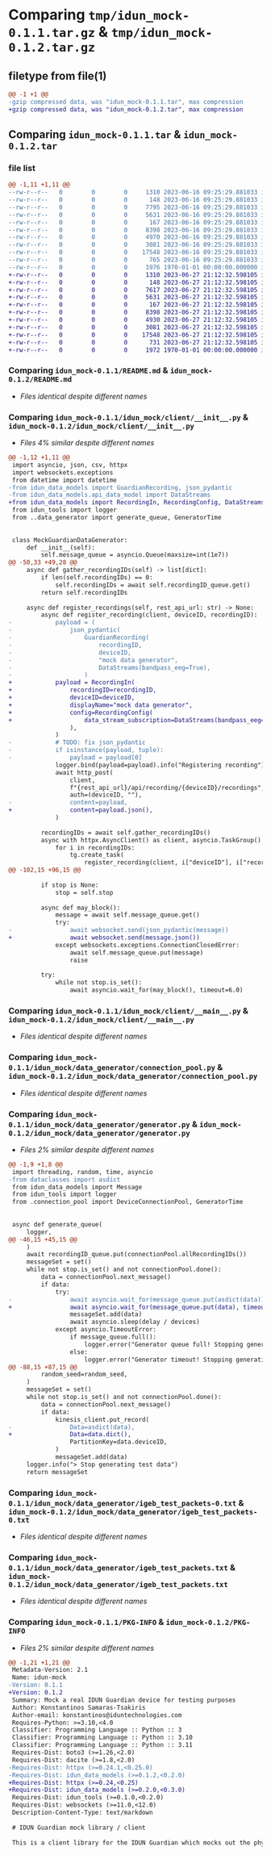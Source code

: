 # Comparing `tmp/idun_mock-0.1.1.tar.gz` & `tmp/idun_mock-0.1.2.tar.gz`

## filetype from file(1)

```diff
@@ -1 +1 @@
-gzip compressed data, was "idun_mock-0.1.1.tar", max compression
+gzip compressed data, was "idun_mock-0.1.2.tar", max compression
```

## Comparing `idun_mock-0.1.1.tar` & `idun_mock-0.1.2.tar`

### file list

```diff
@@ -1,11 +1,11 @@
--rw-r--r--   0        0        0     1310 2023-06-16 09:25:29.881033 idun_mock-0.1.1/README.md
--rw-r--r--   0        0        0      148 2023-06-16 09:25:29.881033 idun_mock-0.1.1/idun_mock/__init__.py
--rw-r--r--   0        0        0     7795 2023-06-16 09:25:29.881033 idun_mock-0.1.1/idun_mock/client/__init__.py
--rw-r--r--   0        0        0     5631 2023-06-16 09:25:29.881033 idun_mock-0.1.1/idun_mock/client/__main__.py
--rw-r--r--   0        0        0      167 2023-06-16 09:25:29.881033 idun_mock-0.1.1/idun_mock/data_generator/__init__.py
--rw-r--r--   0        0        0     8398 2023-06-16 09:25:29.881033 idun_mock-0.1.1/idun_mock/data_generator/connection_pool.py
--rw-r--r--   0        0        0     4970 2023-06-16 09:25:29.881033 idun_mock-0.1.1/idun_mock/data_generator/generator.py
--rw-r--r--   0        0        0     3081 2023-06-16 09:25:29.881033 idun_mock-0.1.1/idun_mock/data_generator/igeb_test_packets-0.txt
--rw-r--r--   0        0        0    17548 2023-06-16 09:25:29.881033 idun_mock-0.1.1/idun_mock/data_generator/igeb_test_packets.txt
--rw-r--r--   0        0        0      765 2023-06-16 09:25:29.881033 idun_mock-0.1.1/pyproject.toml
--rw-r--r--   0        0        0     1976 1970-01-01 00:00:00.000000 idun_mock-0.1.1/PKG-INFO
+-rw-r--r--   0        0        0     1310 2023-06-27 21:12:32.598105 idun_mock-0.1.2/README.md
+-rw-r--r--   0        0        0      148 2023-06-27 21:12:32.598105 idun_mock-0.1.2/idun_mock/__init__.py
+-rw-r--r--   0        0        0     7617 2023-06-27 21:12:32.598105 idun_mock-0.1.2/idun_mock/client/__init__.py
+-rw-r--r--   0        0        0     5631 2023-06-27 21:12:32.598105 idun_mock-0.1.2/idun_mock/client/__main__.py
+-rw-r--r--   0        0        0      167 2023-06-27 21:12:32.598105 idun_mock-0.1.2/idun_mock/data_generator/__init__.py
+-rw-r--r--   0        0        0     8398 2023-06-27 21:12:32.598105 idun_mock-0.1.2/idun_mock/data_generator/connection_pool.py
+-rw-r--r--   0        0        0     4930 2023-06-27 21:12:32.598105 idun_mock-0.1.2/idun_mock/data_generator/generator.py
+-rw-r--r--   0        0        0     3081 2023-06-27 21:12:32.598105 idun_mock-0.1.2/idun_mock/data_generator/igeb_test_packets-0.txt
+-rw-r--r--   0        0        0    17548 2023-06-27 21:12:32.598105 idun_mock-0.1.2/idun_mock/data_generator/igeb_test_packets.txt
+-rw-r--r--   0        0        0      731 2023-06-27 21:12:32.598105 idun_mock-0.1.2/pyproject.toml
+-rw-r--r--   0        0        0     1972 1970-01-01 00:00:00.000000 idun_mock-0.1.2/PKG-INFO
```

### Comparing `idun_mock-0.1.1/README.md` & `idun_mock-0.1.2/README.md`

 * *Files identical despite different names*

### Comparing `idun_mock-0.1.1/idun_mock/client/__init__.py` & `idun_mock-0.1.2/idun_mock/client/__init__.py`

 * *Files 4% similar despite different names*

```diff
@@ -1,12 +1,11 @@
 import asyncio, json, csv, httpx
 import websockets.exceptions
 from datetime import datetime
-from idun_data_models import GuardianRecording, json_pydantic
-from idun_data_models.api_data_model import DataStreams
+from idun_data_models import RecordingIn, RecordingConfig, DataStreams
 from idun_tools import logger
 from ..data_generator import generate_queue, GeneratorTime
 
 
 class MockGuardianDataGenerator:
     def __init__(self):
         self.message_queue = asyncio.Queue(maxsize=int(1e7))
@@ -50,33 +49,28 @@
     async def gather_recordingIDs(self) -> list[dict]:
         if len(self.recordingIDs) == 0:
             self.recordingIDs = await self.recordingID_queue.get()
         return self.recordingIDs
 
     async def register_recordings(self, rest_api_url: str) -> None:
         async def register_recording(client, deviceID, recordingID):
-            payload = (
-                json_pydantic(
-                    GuardianRecording(
-                        recordingID,
-                        deviceID,
-                        "mock data generator",
-                        DataStreams(bandpass_eeg=True),
-                    )
+            payload = RecordingIn(
+                recordingID=recordingID,
+                deviceID=deviceID,
+                displayName="mock data generator",
+                config=RecordingConfig(
+                    data_stream_subscription=DataStreams(bandpass_eeg=True)
                 ),
             )
-            # TODO: fix json_pydantic
-            if isinstance(payload, tuple):
-                payload = payload[0]
             logger.bind(payload=payload).info("Registering recording")
             await http_post(
                 client,
                 f"{rest_api_url}/api/recording/{deviceID}/recordings",
                 auth=(deviceID, ""),
-                content=payload,
+                content=payload.json(),
             )
 
         recordingIDs = await self.gather_recordingIDs()
         async with httpx.AsyncClient() as client, asyncio.TaskGroup() as tg:
             for i in recordingIDs:
                 tg.create_task(
                     register_recording(client, i["deviceID"], i["recordingID"])
@@ -102,15 +96,15 @@
 
         if stop is None:
             stop = self.stop
 
         async def may_block():
             message = await self.message_queue.get()
             try:
-                await websocket.send(json_pydantic(message))
+                await websocket.send(message.json())
             except websockets.exceptions.ConnectionClosedError:
                 await self.message_queue.put(message)
                 raise
 
         try:
             while not stop.is_set():
                 await asyncio.wait_for(may_block(), timeout=6.0)
```

### Comparing `idun_mock-0.1.1/idun_mock/client/__main__.py` & `idun_mock-0.1.2/idun_mock/client/__main__.py`

 * *Files identical despite different names*

### Comparing `idun_mock-0.1.1/idun_mock/data_generator/connection_pool.py` & `idun_mock-0.1.2/idun_mock/data_generator/connection_pool.py`

 * *Files identical despite different names*

### Comparing `idun_mock-0.1.1/idun_mock/data_generator/generator.py` & `idun_mock-0.1.2/idun_mock/data_generator/generator.py`

 * *Files 2% similar despite different names*

```diff
@@ -1,9 +1,8 @@
 import threading, random, time, asyncio
-from dataclasses import asdict
 from idun_data_models import Message
 from idun_tools import logger
 from .connection_pool import DeviceConnectionPool, GeneratorTime
 
 
 async def generate_queue(
     logger,
@@ -46,15 +45,15 @@
     )
     await recordingID_queue.put(connectionPool.allRecordingIDs())
     messageSet = set()
     while not stop.is_set() and not connectionPool.done():
         data = connectionPool.next_message()
         if data:
             try:
-                await asyncio.wait_for(message_queue.put(asdict(data)), timeout=6.0)
+                await asyncio.wait_for(message_queue.put(data), timeout=6.0)
                 messageSet.add(data)
                 await asyncio.sleep(delay / devices)
             except asyncio.TimeoutError:
                 if message_queue.full():
                     logger.error("Generator queue full! Stopping generation")
                 else:
                     logger.error("Generator timeout! Stopping generation")
@@ -88,15 +87,15 @@
         random_seed=random_seed,
     )
     messageSet = set()
     while not stop.is_set() and not connectionPool.done():
         data = connectionPool.next_message()
         if data:
             kinesis_client.put_record(
-                Data=asdict(data),
+                Data=data.dict(),
                 PartitionKey=data.deviceID,
             )
             messageSet.add(data)
     logger.info("> Stop generating test data")
     return messageSet
```

### Comparing `idun_mock-0.1.1/idun_mock/data_generator/igeb_test_packets-0.txt` & `idun_mock-0.1.2/idun_mock/data_generator/igeb_test_packets-0.txt`

 * *Files identical despite different names*

### Comparing `idun_mock-0.1.1/idun_mock/data_generator/igeb_test_packets.txt` & `idun_mock-0.1.2/idun_mock/data_generator/igeb_test_packets.txt`

 * *Files identical despite different names*

### Comparing `idun_mock-0.1.1/PKG-INFO` & `idun_mock-0.1.2/PKG-INFO`

 * *Files 2% similar despite different names*

```diff
@@ -1,21 +1,21 @@
 Metadata-Version: 2.1
 Name: idun-mock
-Version: 0.1.1
+Version: 0.1.2
 Summary: Mock a real IDUN Guardian device for testing purposes
 Author: Konstantinos Samaras-Tsakiris
 Author-email: konstantinos@iduntechnologies.com
 Requires-Python: >=3.10,<4.0
 Classifier: Programming Language :: Python :: 3
 Classifier: Programming Language :: Python :: 3.10
 Classifier: Programming Language :: Python :: 3.11
 Requires-Dist: boto3 (>=1.26,<2.0)
 Requires-Dist: dacite (>=1.8,<2.0)
-Requires-Dist: httpx (>=0.24.1,<0.25.0)
-Requires-Dist: idun_data_models (>=0.1.2,<0.2.0)
+Requires-Dist: httpx (>=0.24,<0.25)
+Requires-Dist: idun_data_models (>=0.2.0,<0.3.0)
 Requires-Dist: idun_tools (>=0.1.0,<0.2.0)
 Requires-Dist: websockets (>=11.0,<12.0)
 Description-Content-Type: text/markdown
 
 # IDUN Guardian mock library / client
 
 This is a client library for the IDUN Guardian which mocks out the physical device, intended for development and building tests for the IDUN Guardian.
```


